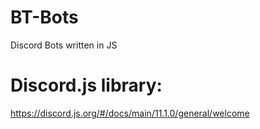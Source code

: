 # BT-Bots
Discord Bots written in JS

# Discord.js library:
https://discord.js.org/#/docs/main/11.1.0/general/welcome
